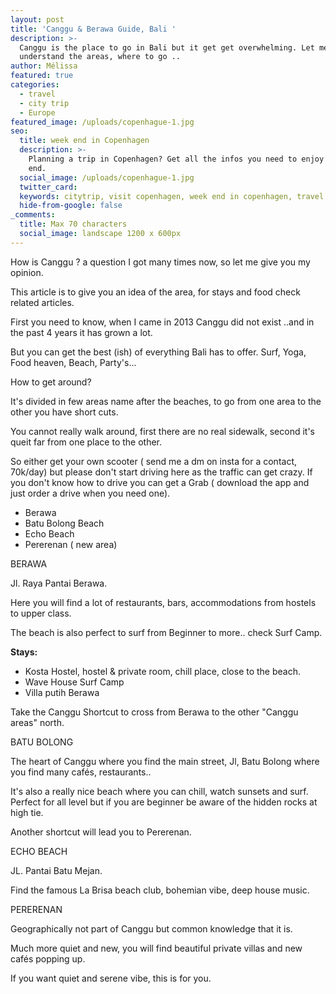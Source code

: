 ```yaml
---
layout: post
title: 'Canggu & Berawa Guide, Bali '
description: >-
  Canggu is the place to go in Bali but it get get overwhelming. Let me help you
  understand the areas, where to go ..
author: Mélissa
featured: true
categories:
  - travel
  - city trip
  - Europe
featured_image: /uploads/copenhague-1.jpg
seo:
  title: week end in Copenhagen
  description: >-
    Planning a trip in Copenhagen? Get all the infos you need to enjoy your week
    end.
  social_image: /uploads/copenhague-1.jpg
  twitter_card:
  keywords: citytrip, visit copenhagen, week end in copenhagen, travel blog
  hide-from-google: false
_comments:
  title: Max 70 characters
  social_image: landscape 1200 x 600px
---
```

How is Canggu ? a question I got many times now, so let me give you my opinion.&nbsp;

This article is to give you an idea of the area, for stays and food check related articles.&nbsp;

First you need to know, when I came in 2013 Canggu did not exist ..and in the past 4 years it has grown a lot.&nbsp;

But you can get the best (ish) of everything Bali has to offer. Surf, Yoga, Food heaven, Beach, Party's...&nbsp;



How to get around?&nbsp;

It's divided in few areas name after the beaches, to go from one area to the other you have short cuts.&nbsp;

You cannot really walk around, first there are no real sidewalk, second it's queit far from one place to the other.&nbsp;

So either get your own scooter ( send me a dm on insta for a contact, 70k/day) but please don't start driving here as the traffic can get crazy. If you don't know how to drive you can get a Grab ( download the app and just order a drive when you need one).&nbsp;

* Berawa
* Batu Bolong Beach
* Echo Beach
* Pererenan ( new area)

BERAWA

Jl. Raya Pantai Berawa.

Here you will find a lot of restaurants, bars, accommodations from hostels to upper class.&nbsp;

The beach is also perfect to surf from Beginner to more.. check Surf Camp.&nbsp;

**Stays:**

* Kosta Hostel, hostel & private room, chill place, close to the beach.&nbsp;
* Wave House Surf Camp
* Villa putih Berawa&nbsp;

Take the Canggu Shortcut to cross from Berawa to the other "Canggu areas" north.&nbsp;

BATU BOLONG

The heart of Canggu where you find the main street, Jl, Batu Bolong where you find many cafés, restaurants..

It's also a really nice beach where you can chill, watch sunsets and surf. Perfect for all level but if you are beginner be aware of the hidden rocks at high tie.

Another shortcut will lead you to Pererenan.&nbsp;

ECHO BEACH&nbsp;

JL. Pantai Batu Mejan.

Find the famous La Brisa beach club, bohemian vibe, deep house music.



PERERENAN

Geographically not part of Canggu but common knowledge that it is.&nbsp;

Much more quiet and new, you will find beautiful private villas and new cafés popping up.

If you want quiet and serene vibe, this is for you.&nbsp;

&nbsp;